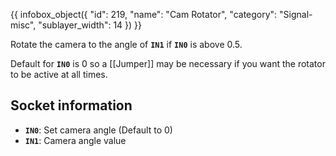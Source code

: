 {{ infobox_object({
	"id": 219,
	"name": "Cam Rotator",
	"category": "Signal-misc",
	"sublayer_width": 14
}) }}

Rotate the camera to the angle of **`IN1`** if **`IN0`** is above 0.5.

Default for **`IN0`** is 0 so a [[Jumper]] may be necessary if you want the rotator to be active at all times.

## Socket information
- **`IN0`**: Set camera angle (Default to 0)
- **`IN1`**: Camera angle value
